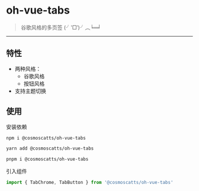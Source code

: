 # oh-vue-tabs
> 谷歌风格的多页签 (╯‵□′)╯︵╘═╛
***

## 特性
- 两种风格：
  - 谷歌风格
  - 按钮风格
- 支持主题切换

## 使用

安装依赖

```bash
npm i @cosmoscatts/oh-vue-tabs

yarn add @cosmoscatts/oh-vue-tabs

pnpm i @cosmoscatts/oh-vue-tabs
```

引入组件

```ts
import { TabChrome, TabButton } from '@cosmoscatts/oh-vue-tabs'
```
